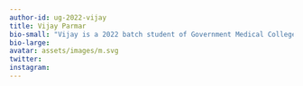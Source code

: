 ```yaml
---
author-id: ug-2022-vijay
title: Vijay Parmar
bio-small: "Vijay is a 2022 batch student of Government Medical College, Ratlam."
bio-large: 
avatar: assets/images/m.svg
twitter:
instagram:
---
```

